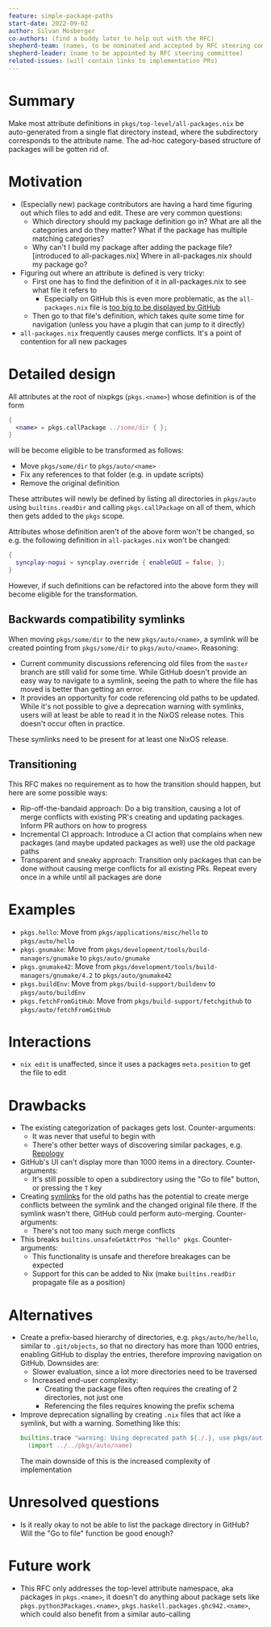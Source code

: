 ```yaml
---
feature: simple-package-paths
start-date: 2022-09-02
author: Silvan Mosberger
co-authors: (find a buddy later to help out with the RFC)
shepherd-team: (names, to be nominated and accepted by RFC steering committee)
shepherd-leader: (name to be appointed by RFC steering committee)
related-issues: (will contain links to implementation PRs)
---
```


# Summary
[summary]: #summary

Make most attribute definitions in `pkgs/top-level/all-packages.nix` be auto-generated from a single flat directory instead, where the subdirectory corresponds to the attribute name. The ad-hoc category-based structure of packages will be gotten rid of.

# Motivation
[motivation]: #motivation

- (Especially new) package contributors are having a hard time figuring out which files to add and edit. These are very common questions:
  - Which directory should my package definition go in? What are all the categories and do they matter? What if the package has multiple matching categories?
  - Why can't I build my package after adding the package file? [introduced to all-packages.nix] Where in all-packages.nix should my package go?
- Figuring out where an attribute is defined is very tricky:
  - First one has to find the definition of it in all-packages.nix to see what file it refers to
    - Especially on GitHub this is even more problematic, as the `all-packages.nix` file is [too big to be displayed by GitHub](https://github.com/NixOS/nixpkgs/blob/nixos-22.05/pkgs/top-level/all-packages.nix)
  - Then go to that file's definition, which takes quite some time for navigation (unless you have a plugin that can jump to it directly)
- `all-packages.nix` frequently causes merge conflicts. It's a point of contention for all new packages

# Detailed design
[design]: #detailed-design

All attributes at the root of nixpkgs (`pkgs.<name>`) whose definition is of the form

```nix
{
  <name> = pkgs.callPackage ../some/dir { };
}
```

will be become eligible to be transformed as follows:
- Move `pkgs/some/dir` to `pkgs/auto/<name>`
- Fix any references to that folder (e.g. in update scripts) 
- Remove the original definition

These attributes will newly be defined by listing all directories in `pkgs/auto` using `builtins.readDir` and calling `pkgs.callPackage` on all of them, which then gets added to the `pkgs` scope.

Attributes whose definition aren't of the above form won't be changed, so e.g. the following definition in `all-packages.nix` won't be changed:
```nix
{
  syncplay-nogui = syncplay.override { enableGUI = false; };
}
```

However, if such definitions can be refactored into the above form they will become eligible for the transformation.

## Backwards compatibility symlinks
[symlinks]: #backwards-compatibility-symlinks

When moving `pkgs/some/dir` to the new `pkgs/auto/<name>`, a symlink will be created pointing from `pkgs/some/dir` to `pkgs/auto/<name>`. Reasoning:
- Current community discussions referencing old files from the `master` branch are still valid for some time. While GitHub doesn't provide an easy way to navigate to a symlink, seeing the path to where the file has moved is better than getting an error.
- It provides an opportunity for code referencing old paths to be updated. While it's not possible to give a deprecation warning with symlinks, users will at least be able to read it in the NixOS release notes. This doesn't occur often in practice.

These symlinks need to be present for at least one NixOS release.

## Transitioning

This RFC makes no requirement as to how the transition should happen, but here are some possible ways:
- Rip-off-the-bandaid approach: Do a big transition, causing a lot of merge conflicts with existing PR's creating and updating packages. Inform PR authors on how to progress
- Incremental CI approach: Introduce a CI action that complains when new packages (and maybe updated packages as well) use the old package paths
- Transparent and sneaky approach: Transition only packages that can be done without causing merge conflicts for all existing PRs. Repeat every once in a while until all packages are done

# Examples
[examples]: #examples

- `pkgs.hello`: Move from `pkgs/applications/misc/hello` to `pkgs/auto/hello`
- `pkgs.gnumake`: Move from `pkgs/development/tools/build-managers/gnumake` to `pkgs/auto/gnumake`
- `pkgs.gnumake42`: Move from `pkgs/development/tools/build-managers/gnumake/4.2` to `pkgs/auto/gnumake42`
- `pkgs.buildEnv`: Move from `pkgs/build-support/buildenv` to `pkgs/auto/buildEnv`
- `pkgs.fetchFromGitHub`: Move from `pkgs/build-support/fetchgithub` to `pkgs/auto/fetchFromGitHub`

# Interactions
[interactions]: #interactions

- `nix edit` is unaffected, since it uses a packages `meta.position` to get the file to edit

# Drawbacks
[drawbacks]: #drawbacks

- The existing categorization of packages gets lost. Counter-arguments:
  - It was never that useful to begin with
  - There's other better ways of discovering similar packages, e.g. [Repology](https://repology.org/)
- GitHub's UI can't display more than 1000 items in a directory. Counter-arguments:
  - It's still possible to open a subdirectory using the "Go to file" button, or pressing the `T` key
- Creating [symlinks](#symlinks) for the old paths has the potential to create merge conflicts between the symlink and the changed original file there. If the symlink wasn't there, GitHub could perform auto-merging. Counter-arguments:
  - There's not too many such merge conflicts
- This breaks `builtins.unsafeGetAttrPos "hello" pkgs`. Counter-arguments:
  - This functionality is unsafe and therefore breakages can be expected
  - Support for this can be added to Nix (make `builtins.readDir` propagate file as a position)

# Alternatives
[alternatives]: #alternatives

- Create a prefix-based hierarchy of directories, e.g. `pkgs/auto/he/hello`, similar to `.git/objects`, so that no directory has more than 1000 entries, enabling GitHub to display the entries, therefore improving navigation on GitHub. Downsides are:
  - Slower evaluation, since a lot more directories need to be traversed
  - Increased end-user complexity:
    - Creating the package files often requires the creating of 2 directories, not just one
    - Referencing the files requires knowing the prefix schema
- Improve deprecation signalling by creating `.nix` files that act like a symlink, but with a warning. Something like this:
  ```nix
  builtins.trace "warning: Using deprecated path ${./.}, use pkgs/auto/<name> instead, this will be removed after NixOS 22.05"
    (import ../../pkgs/auto/name)
  ```
  The main downside of this is the increased complexity of implementation

# Unresolved questions
[unresolved]: #unresolved-questions

- Is it really okay to not be able to list the package directory in GitHub? Will the "Go to file" function be good enough?

# Future work
[future]: #future-work

- This RFC only addresses the top-level attribute namespace, aka packages in `pkgs.<name>`, it doesn't do anything about package sets like `pkgs.python3Packages.<name>`, `pkgs.haskell.packages.ghc942.<name>`, which could also benefit from a similar auto-calling
